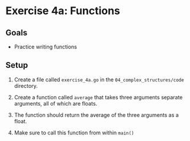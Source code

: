 # Exercise 4a: Functions

## Goals

- Practice writing functions

## Setup

1. Create a file called `exercise_4a.go` in the `04_complex_structures/code` directory.

2. Create a function called `average` that takes three arguments separate arguments, all of which are floats.

3. The function should return the average of the three arguments as a float.

4. Make sure to call this function from within `main()`
